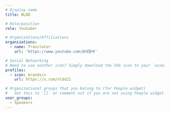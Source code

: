 ```yaml
---
# Display name
title: NLDD

# Role/position
role: Youtuber

# Organizations/Affiliations
organizations:
  - name: Translator
    url: 'https://www.youtube.com/@네딸바'

# Social Networking
# Need to use another icon? Simply download the SVG icon to your `assets/media/icons/` folder.
profiles:
  - icon: brands/x
    url: https://x.com/nldd21

# Organizational groups that you belong to (for People widget)
#   Set this to `[]` or comment out if you are not using People widget.
user_groups:
  - Speakers
---
```


